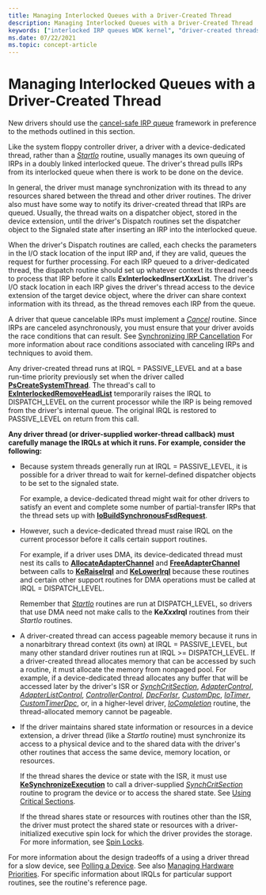```yaml
---
title: Managing Interlocked Queues with a Driver-Created Thread
description: Managing Interlocked Queues with a Driver-Created Thread
keywords: ["interlocked IRP queues WDK kernel", "driver-created threads WDK IRPs", "doubly linked IRPs WDK kernel", "driver-dedicated threads WDK IRPs"]
ms.date: 07/22/2021
ms.topic: concept-article
---
```


# Managing Interlocked Queues with a Driver-Created Thread

New drivers should use the [cancel-safe IRP queue](cancel-safe-irp-queues.md) framework in preference to the methods outlined in this section.

Like the system floppy controller driver, a driver with a device-dedicated thread, rather than a [*StartIo*](/windows-hardware/drivers/ddi/wdm/nc-wdm-driver_startio) routine, usually manages its own queuing of IRPs in a doubly linked interlocked queue. The driver's thread pulls IRPs from its interlocked queue when there is work to be done on the device.

In general, the driver must manage synchronization with its thread to any resources shared between the thread and other driver routines. The driver also must have some way to notify its driver-created thread that IRPs are queued. Usually, the thread waits on a dispatcher object, stored in the device extension, until the driver's Dispatch routines set the dispatcher object to the Signaled state after inserting an IRP into the interlocked queue.

When the driver's Dispatch routines are called, each checks the parameters in the I/O stack location of the input IRP and, if they are valid, queues the request for further processing. For each IRP queued to a driver-dedicated thread, the dispatch routine should set up whatever context its thread needs to process that IRP before it calls **ExInterlockedInsert*Xxx*List**. The driver's I/O stack location in each IRP gives the driver's thread access to the device extension of the target device object, where the driver can share context information with its thread, as the thread removes each IRP from the queue.

A driver that queue cancelable IRPs must implement a [*Cancel*](/windows-hardware/drivers/ddi/wdm/nc-wdm-driver_cancel) routine. Since IRPs are canceled asynchronously, you must ensure that your driver avoids the race conditions that can result. See [Synchronizing IRP Cancellation](synchronizing-irp-cancellation.md) For more information about race conditions associated with canceling IRPs and techniques to avoid them.

Any driver-created thread runs at IRQL = PASSIVE_LEVEL and at a base run-time priority previously set when the driver called [**PsCreateSystemThread**](/windows-hardware/drivers/ddi/wdm/nf-wdm-pscreatesystemthread). The thread's call to [**ExInterlockedRemoveHeadList**](/previous-versions/ff545427(v=vs.85)) temporarily raises the IRQL to DISPATCH_LEVEL on the current processor while the IRP is being removed from the driver's internal queue. The original IRQL is restored to PASSIVE_LEVEL on return from this call.

**Any driver thread (or driver-supplied worker-thread callback) must carefully manage the IRQLs at which it runs. For example, consider the following:**

- Because system threads generally run at IRQL = PASSIVE_LEVEL, it is possible for a driver thread to wait for kernel-defined dispatcher objects to be set to the signaled state.

    For example, a device-dedicated thread might wait for other drivers to satisfy an event and complete some number of partial-transfer IRPs that the thread sets up with [**IoBuildSynchronousFsdRequest**](/windows-hardware/drivers/ddi/wdm/nf-wdm-iobuildsynchronousfsdrequest).

- However, such a device-dedicated thread must raise IRQL on the current processor before it calls certain support routines.

    For example, if a driver uses DMA, its device-dedicated thread must nest its calls to [**AllocateAdapterChannel**](/windows-hardware/drivers/ddi/wdm/nc-wdm-pallocate_adapter_channel) and [**FreeAdapterChannel**](/windows-hardware/drivers/ddi/wdm/nc-wdm-pfree_adapter_channel) between calls to [**KeRaiseIrql**](/windows-hardware/drivers/ddi/wdm/nf-wdm-keraiseirql) and [**KeLowerIrql**](/windows-hardware/drivers/ddi/wdm/nf-wdm-kelowerirql) because these routines and certain other support routines for DMA operations must be called at IRQL = DISPATCH_LEVEL.

    Remember that [*StartIo*](/windows-hardware/drivers/ddi/wdm/nc-wdm-driver_startio) routines are run at DISPATCH_LEVEL, so drivers that use DMA need not make calls to the **Ke*Xxx*Irql** routines from their *StartIo* routines.

- A driver-created thread can access pageable memory because it runs in a nonarbitrary thread context (its own) at IRQL = PASSIVE_LEVEL, but many other standard driver routines run at IRQL &gt;= DISPATCH_LEVEL. If a driver-created thread allocates memory that can be accessed by such a routine, it must allocate the memory from nonpaged pool. For example, if a device-dedicated thread allocates any buffer that will be accessed later by the driver's ISR or [*SynchCritSection*](/windows-hardware/drivers/ddi/wdm/nc-wdm-ksynchronize_routine), [*AdapterControl*](/windows-hardware/drivers/ddi/wdm/nc-wdm-driver_control), [*AdapterListControl*](/windows-hardware/drivers/ddi/wdm/nc-wdm-driver_list_control), [*ControllerControl*](writing-controllercontrolroutines.md), [*DpcForIsr*](/windows-hardware/drivers/ddi/wdm/nc-wdm-io_dpc_routine), [*CustomDpc*](/windows-hardware/drivers/ddi/wdm/nc-wdm-kdeferred_routine), [*IoTimer*](/windows-hardware/drivers/ddi/wdm/nc-wdm-io_timer_routine), [*CustomTimerDpc*](using-a-customtimerdpc-routine.md), or, in a higher-level driver, [*IoCompletion*](/windows-hardware/drivers/ddi/wdm/nc-wdm-io_completion_routine) routine, the thread-allocated memory cannot be pageable.

- If the driver maintains shared state information or resources in a device extension, a driver thread (like a *StartIo* routine) must synchronize its access to a physical device and to the shared data with the driver's other routines that access the same device, memory location, or resources.

    If the thread shares the device or state with the ISR, it must use [**KeSynchronizeExecution**](/windows-hardware/drivers/ddi/wdm/nf-wdm-kesynchronizeexecution) to call a driver-supplied [*SynchCritSection*](/windows-hardware/drivers/ddi/wdm/nc-wdm-ksynchronize_routine) routine to program the device or to access the shared state. See [Using Critical Sections](using-critical-sections.md).

    If the thread shares state or resources with routines other than the ISR, the driver must protect the shared state or resources with a driver-initialized executive spin lock for which the driver provides the storage. For more information, see [Spin Locks](introduction-to-spin-locks.md).

For more information about the design tradeoffs of a using a driver thread for a slow device, see [Polling a Device](avoid-polling-devices.md). See also [Managing Hardware Priorities](managing-hardware-priorities.md). For specific information about IRQLs for particular support routines, see the routine's reference page.
